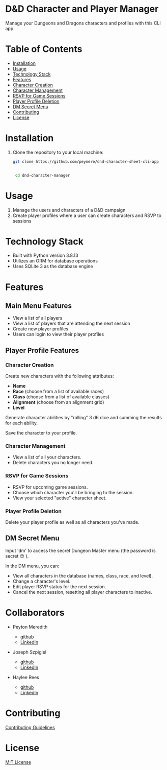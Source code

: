 # D&D Character and Player Manager

Manage your Dungeons and Dragons characters and profiles with this CLI app.


# Table of Contents

- [Installation](#installation)
- [Usage](#usage)
- [Technology Stack](#technology-stack)
- [Features](#features)
- [Character Creation](#character-creation)
- [Character Management](#character-management)
- [RSVP for Game Sessions](#rsvp-for-game-sessions)
- [Player Profile Deletion](#player-profile-deletion)
- [DM Secret Menu](#dm-secret-menu)
- [Contributing](#contributing)
- [License](#license)


# Installation

1. Clone the repository to your local machine:

   ```bash
   git clone https://github.com/peymere/dnd-character-sheet-cli-app


    cd dnd-character-manager


# Usage

1. Manage the users and characters of a D&D campaign
2. Create player profiles where a user can create characters and RSVP to sessions


# Technology Stack
- Built with Python version 3.8.13
- Utilizes an ORM for database operations
- Uses SQLite 3 as the database engine


# Features


## Main Menu Features

- View a list of all players
- View a list of players that are attending the next session
- Create new player profiles
- Users can login to view their player profiles


## Player Profile Features

### Character Creation


Create new characters with the following attributes:

- **Name**
- **Race** (choose from a list of available races)
- **Class** (choose from a list of available classes)
- **Alignment** (choose from an alignment grid)
- **Level**

Generate character abilities by "rolling" 3 d6 dice and summing the results for each ability.

Save the character to your profile.


### Character Management


- View a list of all your characters.
- Delete characters you no longer need.


### RSVP for Game Sessions


- RSVP for upcoming game sessions.
- Choose which character you'll be bringing to the session.
- View your selected "active" character sheet.


### Player Profile Deletion


Delete your player profile as well as all characters you've made.


## DM Secret Menu


Input 'dm' to access the secret Dungeon Master menu (the password is secret 😉 ).

In the DM menu, you can:

- View all characters in the database (names, class, race, and level).
- Change a character's level.
- Edit player RSVP status for the next session.
- Cancel the next session, resetting all player characters to inactive.

# Collaborators

- Peyton Meredith
    - [github](https://github.com/peymere)
    - [LinkedIn](https://www.linkedin.com/in/peytonmeredith/)

- Joseph Szpigiel
    - [github](https://github.com/JosephSzpigiel)
    - [LinkedIn](https://www.linkedin.com/in/joseph-szpigiel/)

- Haylee Rees
    - [github](https://github.com/Sassy85)
    - [LinkedIn](https://www.linkedin.com/in/haylee-rees-8504s83blk/)

# Contributing


[Contributing Guidelines](./CONTRIBUTING.md)


# License


[MIT License](./LICENSE.md)

